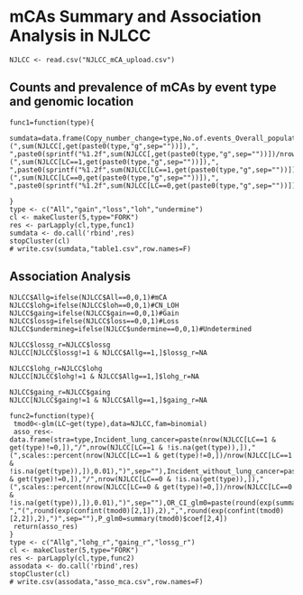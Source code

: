 # **mCAs Summary and Association Analysis in NJLCC**

    NJLCC <- read.csv("NJLCC_mCA_upload.csv")

## **Counts and prevalence of mCAs by event type and genomic location**

    func1=function(type){
       sumdata=data.frame(Copy_number_change=type,No.of.events_Overall_populations=paste(sum(NJLCC[,get(type)])," (",sum(NJLCC[,get(paste0(type,"g",sep=""))]),", ",paste0(sprintf("%1.2f",sum(NJLCC[,get(paste0(type,"g",sep=""))])/nrow(NJLCC)*100),"%"),")",sep=""),Proportion_Overall_populations=paste0(sprintf("%1.2f",sum(NJLCC[,get(type)])/sum(NJLCC[,All])*100),"%",sep=""),No.of.events_case=paste(sum(NJLCC[LC==1,get(type)])," (",sum(NJLCC[LC==1,get(paste0(type,"g",sep=""))]),", ",paste0(sprintf("%1.2f",sum(NJLCC[LC==1,get(paste0(type,"g",sep=""))])/nrow(NJLCC[LC==1,])*100),"%"),")",sep=""),Proportion_case=paste0(sprintf("%1.2f",sum(NJLCC[LC==1,get(type)])/sum(NJLCC[LC==1,All])*100),"%",sep=""),No.of.events_control=paste(sum(NJLCC[LC==0,get(type)])," (",sum(NJLCC[LC==0,get(paste0(type,"g",sep=""))]),", ",paste0(sprintf("%1.2f",sum(NJLCC[LC==0,get(paste0(type,"g",sep=""))])/nrow(NJLCC[LC==0,])*100),"%"),")",sep=""),Proportion_control=paste0(sprintf("%1.2f",sum(NJLCC[LC==0,get(type)])/sum(NJLCC[LC==0,All])*100),"%",sep=""))

    }
    type <- c("All","gain","loss","loh","undermine")
    cl <- makeCluster(5,type="FORK")
    res <- parLapply(cl,type,func1)
    sumdata <- do.call('rbind',res)
    stopCluster(cl)
    # write.csv(sumdata,"table1.csv",row.names=F)

## **Association Analysis**

    NJLCC$Allg=ifelse(NJLCC$All==0,0,1)#mCA
    NJLCC$lohg=ifelse(NJLCC$loh==0,0,1)#CN_LOH
    NJLCC$gaing=ifelse(NJLCC$gain==0,0,1)#Gain
    NJLCC$lossg=ifelse(NJLCC$loss==0,0,1)#Loss
    NJLCC$undermineg=ifelse(NJLCC$undermine==0,0,1)#Undetermined

    NJLCC$lossg_r=NJLCC$lossg
    NJLCC[NJLCC$lossg!=1 & NJLCC$Allg==1,]$lossg_r=NA

    NJLCC$lohg_r=NJLCC$lohg
    NJLCC[NJLCC$lohg!=1 & NJLCC$Allg==1,]$lohg_r=NA

    NJLCC$gaing_r=NJLCC$gaing
    NJLCC[NJLCC$gaing!=1 & NJLCC$Allg==1,]$gaing_r=NA

    func2=function(type){
     tmod0<-glm(LC~get(type),data=NJLCC,fam=binomial)
     asso_res<-data.frame(stra=type,Incident_lung_cancer=paste(nrow(NJLCC[LC==1 & get(type)!=0,]),"/",nrow(NJLCC[LC==1 & !is.na(get(type)),])," (",scales::percent(nrow(NJLCC[LC==1 & get(type)!=0,])/nrow(NJLCC[LC==1 & !is.na(get(type)),]),0.01),")",sep=""),Incident_without_lung_cancer=paste(nrow(NJLCC[LC==0 & get(type)!=0,]),"/",nrow(NJLCC[LC==0 & !is.na(get(type)),])," (",scales::percent(nrow(NJLCC[LC==0 & get(type)!=0,])/nrow(NJLCC[LC==0 & !is.na(get(type)),]),0.01),")",sep=""),OR_CI_glm0=paste(round(exp(summary(tmod0)$coef[2,1]),2)," ","(",round(exp(confint(tmod0)[2,1]),2),",",round(exp(confint(tmod0)[2,2]),2),")",sep=""),P_glm0=summary(tmod0)$coef[2,4])
     return(asso_res)
    }
    type <- c("Allg","lohg_r","gaing_r","lossg_r")
    cl <- makeCluster(5,type="FORK")
    res <- parLapply(cl,type,func2)
    assodata <- do.call('rbind',res)
    stopCluster(cl)
    # write.csv(assodata,"asso_mca.csv",row.names=F)

